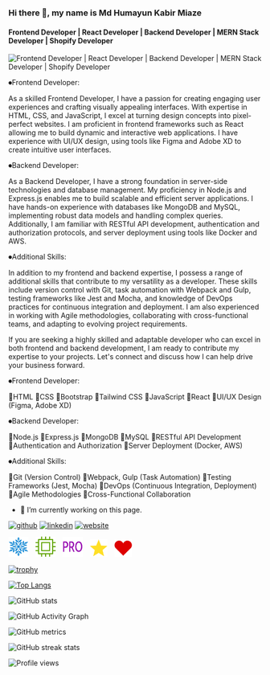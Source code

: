 ### Hi there 👋, my name is Md Humayun Kabir Miaze
#### Frontend Developer | React Developer | Backend Developer | MERN Stack Developer | Shopify Developer
![Frontend Developer | React Developer | Backend Developer | MERN Stack Developer | Shopify Developer](https://i.ibb.co/DV3ZW6m/mernstack-dev-process.png)

⏺Frontend Developer:

As a skilled Frontend Developer, I have a passion for creating engaging user experiences and crafting visually appealing interfaces. With expertise in HTML, CSS, and JavaScript, I excel at turning design concepts into pixel-perfect websites. I am proficient in frontend frameworks such as React allowing me to build dynamic and interactive web applications. I have experience with UI/UX design, using tools like Figma and Adobe XD to create intuitive user interfaces.

⏺Backend Developer:

As a Backend Developer, I have a strong foundation in server-side technologies and database management. My proficiency in Node.js and Express.js enables me to build scalable and efficient server applications. I have hands-on experience with databases like MongoDB and MySQL, implementing robust data models and handling complex queries. Additionally, I am familiar with RESTful API development, authentication and authorization protocols, and server deployment using tools like Docker and AWS.

⏺Additional Skills:

In addition to my frontend and backend expertise, I possess a range of additional skills that contribute to my versatility as a developer. These skills include version control with Git, task automation with Webpack and Gulp, testing frameworks like Jest and Mocha, and knowledge of DevOps practices for continuous integration and deployment. I am also experienced in working with Agile methodologies, collaborating with cross-functional teams, and adapting to evolving project requirements.

If you are seeking a highly skilled and adaptable developer who can excel in both frontend and backend development, I am ready to contribute my expertise to your projects. Let's connect and discuss how I can help drive your business forward.

⏺Frontend Developer:  

🔹HTML
🔹CSS
🔹Bootstrap
🔹Tailwind CSS
🔹JavaScript 
🔹React 
🔹UI/UX Design (Figma, Adobe XD) 

⏺Backend Developer:  

🔹Node.js 
🔹Express.js 
🔹MongoDB 
🔹MySQL 
🔹RESTful API Development 
🔹Authentication and Authorization 
🔹Server Deployment (Docker, AWS) 

⏺Additional Skills:  

🔹Git (Version Control) 
🔹Webpack, Gulp (Task Automation) 
🔹Testing Frameworks (Jest, Mocha) 
🔹DevOps (Continuous Integration, Deployment) 
🔹Agile Methodologies 
🔹Cross-Functional Collaboration

- 🔭 I’m currently working on this page. 


[<img src='https://cdn.jsdelivr.net/npm/simple-icons@3.0.1/icons/github.svg' alt='github' height='40'>](https://github.com/kabircodefolio)  [<img src='https://cdn.jsdelivr.net/npm/simple-icons@3.0.1/icons/linkedin.svg' alt='linkedin' height='40'>](https://www.linkedin.com/in/mhkm-programmer/)  [<img src='https://cdn.jsdelivr.net/npm/simple-icons@3.0.1/icons/icloud.svg' alt='website' height='40'>](https://kabircodefolio.netlify.app/)  

<a href='https://archiveprogram.github.com/'><img src='https://raw.githubusercontent.com/acervenky/animated-github-badges/master/assets/acbadge.gif' width='40' height='40'></a> <a href='https://docs.github.com/en/developers'><img src='https://raw.githubusercontent.com/acervenky/animated-github-badges/master/assets/devbadge.gif' width='40' height='40'></a> <a href='https://github.com/pricing'><img src='https://raw.githubusercontent.com/acervenky/animated-github-badges/master/assets/pro.gif' width='40' height='40'></a> <a href='https://stars.github.com/'><img src='https://raw.githubusercontent.com/acervenky/animated-github-badges/master/assets/starbadge.gif' width='35' height='35'></a> <a href='https://docs.github.com/en/github/supporting-the-open-source-community-with-github-sponsors'><img src='https://raw.githubusercontent.com/acervenky/animated-github-badges/master/assets/sponsorbadge.gif' width='35' height='35'></a> 

[![trophy](https://github-profile-trophy.vercel.app/?username=kabircodefolio)](https://github.com/ryo-ma/github-profile-trophy)

[![Top Langs](https://github-readme-stats.vercel.app/api/top-langs/?username=kabircodefolio)](https://github.com/anuraghazra/github-readme-stats)

![GitHub stats](https://github-readme-stats.vercel.app/api?username=kabircodefolio&show_icons=true&count_private=true)  

![GitHub Activity Graph](https://activity-graph.herokuapp.com/graph?username=kabircodefolio)  

![GitHub metrics](https://metrics.lecoq.io/kabircodefolio)  

![GitHub streak stats](https://streak-stats.demolab.com/?user=kabircodefolio)  

![Profile views](https://gpvc.arturio.dev/kabircodefolio)  
